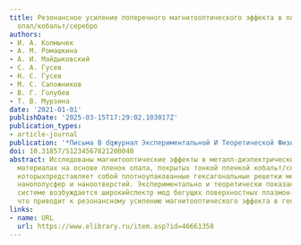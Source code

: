 ```yaml
---
title: Резонансное усиление поперечного магнитооптического эффекта в плазмонных гетероструктурах
  опал/кобальт/серебро
authors:
- И. А. Колмычек
- А. М. Ромашкина
- А. И. Майдыковский
- С. А. Гусев
- Н. С. Гусев
- М. С. Сапожников
- В. Г. Голубев
- Т. В. Мурзина
date: '2021-01-01'
publishDate: '2025-03-15T17:29:02.103017Z'
publication_types:
- article-journal
publication: '*Письма В dqжурнал Экспериментальной И Теоретической Физикиdq*'
doi: 10.31857/S1234567821200040
abstract: Исследованы магнитооптические эффекты в металл-диэлектрических наноструктурированных
  материалах на основе пленок опала, покрытых тонкой пленкой кобальт/серебро, поверхность
  которыхпредставляет собой плотноупакованные гексагональные решетки металлических
  нанополусфер и наноотверстий. Экспериментально и теоретически показано, что в такой
  системе возбуждается широкийспектр мод бегущих поверхностных плазмон-поляритонов,
  что приводит к резонансному усилению магнитооптического эффекта в геометрии Войта.
links:
- name: URL
  url: https://www.elibrary.ru/item.asp?id=46661358
---
```


